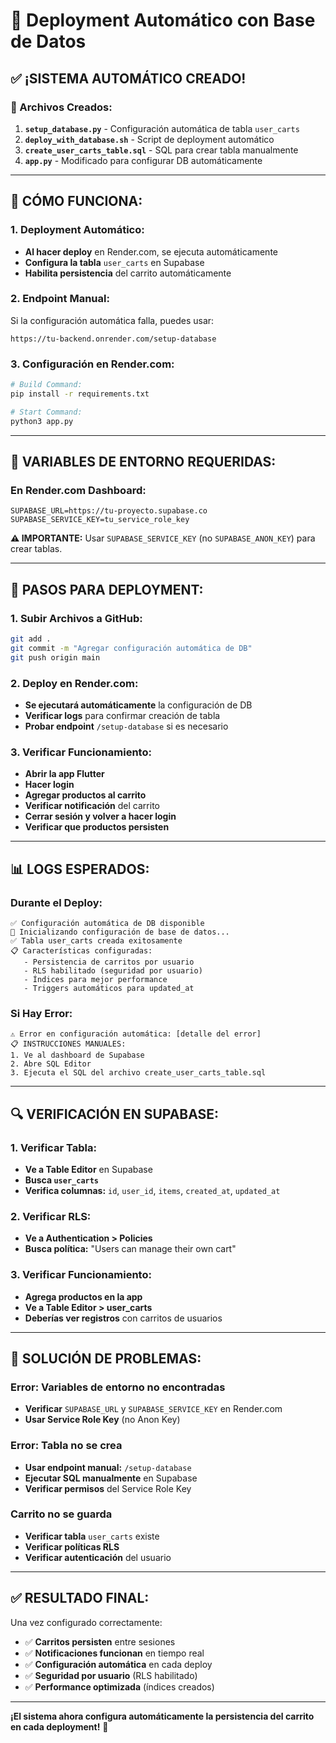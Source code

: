 # 🚀 Deployment Automático con Base de Datos

## ✅ **¡SISTEMA AUTOMÁTICO CREADO!**

### **📁 Archivos Creados:**
1. **`setup_database.py`** - Configuración automática de tabla `user_carts`
2. **`deploy_with_database.sh`** - Script de deployment automático
3. **`create_user_carts_table.sql`** - SQL para crear tabla manualmente
4. **`app.py`** - Modificado para configurar DB automáticamente

---

## 🔧 **CÓMO FUNCIONA:**

### **1. Deployment Automático:**
- **Al hacer deploy** en Render.com, se ejecuta automáticamente
- **Configura la tabla** `user_carts` en Supabase
- **Habilita persistencia** del carrito automáticamente

### **2. Endpoint Manual:**
Si la configuración automática falla, puedes usar:
```
https://tu-backend.onrender.com/setup-database
```

### **3. Configuración en Render.com:**
```bash
# Build Command:
pip install -r requirements.txt

# Start Command:
python3 app.py
```

---

## 🎯 **VARIABLES DE ENTORNO REQUERIDAS:**

### **En Render.com Dashboard:**
```
SUPABASE_URL=https://tu-proyecto.supabase.co
SUPABASE_SERVICE_KEY=tu_service_role_key
```

**⚠️ IMPORTANTE:** Usar `SUPABASE_SERVICE_KEY` (no `SUPABASE_ANON_KEY`) para crear tablas.

---

## 🚀 **PASOS PARA DEPLOYMENT:**

### **1. Subir Archivos a GitHub:**
```bash
git add .
git commit -m "Agregar configuración automática de DB"
git push origin main
```

### **2. Deploy en Render.com:**
- **Se ejecutará automáticamente** la configuración de DB
- **Verificar logs** para confirmar creación de tabla
- **Probar endpoint** `/setup-database` si es necesario

### **3. Verificar Funcionamiento:**
- **Abrir la app Flutter**
- **Hacer login**
- **Agregar productos al carrito**
- **Verificar notificación** del carrito
- **Cerrar sesión y volver a hacer login**
- **Verificar que productos persisten**

---

## 📊 **LOGS ESPERADOS:**

### **Durante el Deploy:**
```
✅ Configuración automática de DB disponible
🚀 Inicializando configuración de base de datos...
✅ Tabla user_carts creada exitosamente
📋 Características configuradas:
   - Persistencia de carritos por usuario
   - RLS habilitado (seguridad por usuario)
   - Índices para mejor performance
   - Triggers automáticos para updated_at
```

### **Si Hay Error:**
```
⚠️ Error en configuración automática: [detalle del error]
📋 INSTRUCCIONES MANUALES:
1. Ve al dashboard de Supabase
2. Abre SQL Editor
3. Ejecuta el SQL del archivo create_user_carts_table.sql
```

---

## 🔍 **VERIFICACIÓN EN SUPABASE:**

### **1. Verificar Tabla:**
- **Ve a Table Editor** en Supabase
- **Busca `user_carts`**
- **Verifica columnas:** `id`, `user_id`, `items`, `created_at`, `updated_at`

### **2. Verificar RLS:**
- **Ve a Authentication > Policies**
- **Busca política:** "Users can manage their own cart"

### **3. Verificar Funcionamiento:**
- **Agrega productos en la app**
- **Ve a Table Editor > user_carts**
- **Deberías ver registros** con carritos de usuarios

---

## 🐛 **SOLUCIÓN DE PROBLEMAS:**

### **Error: Variables de entorno no encontradas**
- **Verificar** `SUPABASE_URL` y `SUPABASE_SERVICE_KEY` en Render.com
- **Usar Service Role Key** (no Anon Key)

### **Error: Tabla no se crea**
- **Usar endpoint manual:** `/setup-database`
- **Ejecutar SQL manualmente** en Supabase
- **Verificar permisos** del Service Role Key

### **Carrito no se guarda**
- **Verificar tabla** `user_carts` existe
- **Verificar políticas RLS**
- **Verificar autenticación** del usuario

---

## ✅ **RESULTADO FINAL:**

Una vez configurado correctamente:
- ✅ **Carritos persisten** entre sesiones
- ✅ **Notificaciones funcionan** en tiempo real
- ✅ **Configuración automática** en cada deploy
- ✅ **Seguridad por usuario** (RLS habilitado)
- ✅ **Performance optimizada** (índices creados)

---

**¡El sistema ahora configura automáticamente la persistencia del carrito en cada deployment!** 🎉
